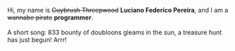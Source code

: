 Hi, my name is ~~Guybrush Threepwood~~ **Luciano Federico Pereira**, and I am a ~~wannabe pirate~~ **programmer**.<br><br>A short song: 833 bounty of doubloons gleams in the sun, a treasure hunt has just begun! Arrr!
